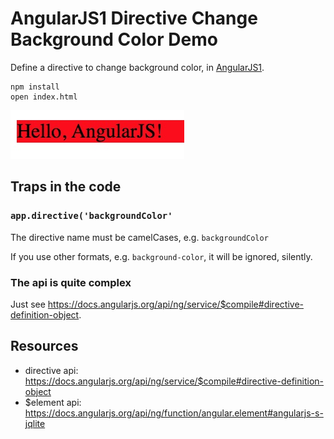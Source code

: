 AngularJS1 Directive Change Background Color Demo
=================================================

Define a directive to change background color, in [AngularJS1](https://angularjs.org/).

```
npm install
open index.html
```

![demo](./images/demo.jpg)

Traps in the code
-----------------

### `app.directive('backgroundColor'`

The directive name must be camelCases, e.g. `backgroundColor`

If you use other formats, e.g. `background-color`, it will be ignored, silently.

### The api is quite complex

Just see <https://docs.angularjs.org/api/ng/service/$compile#directive-definition-object>.

Resources
---------

- directive api: https://docs.angularjs.org/api/ng/service/$compile#directive-definition-object
- $element api: https://docs.angularjs.org/api/ng/function/angular.element#angularjs-s-jqlite
